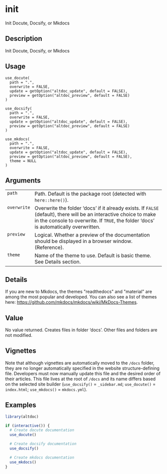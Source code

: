 
# init

Init Docute, Docsify, or Mkdocs

## Description

Init Docute, Docsify, or Mkdocs

## Usage

<pre><code class='language-R'>use_docute(
  path = ".",
  overwrite = FALSE,
  update = getOption("altdoc_update", default = FALSE),
  preview = getOption("altdoc_preview", default = FALSE)
)

use_docsify(
  path = ".",
  overwrite = FALSE,
  update = getOption("altdoc_update", default = FALSE),
  preview = getOption("altdoc_preview", default = FALSE)
)

use_mkdocs(
  path = ".",
  overwrite = FALSE,
  update = getOption("altdoc_update", default = FALSE),
  preview = getOption("altdoc_preview", default = FALSE),
  theme = NULL
)
</code></pre>

## Arguments

<table>
<tr>
<td style="white-space: nowrap; font-family: monospace; vertical-align: top">
<code id="use_docute_:_path">path</code>
</td>
<td>
Path. Default is the package root (detected with
<code>here::here()</code>).
</td>
</tr>
<tr>
<td style="white-space: nowrap; font-family: monospace; vertical-align: top">
<code id="use_docute_:_overwrite">overwrite</code>
</td>
<td>
Overwrite the folder ‘docs’ if it already exists. If <code>FALSE</code>
(default), there will be an interactive choice to make in the console to
overwrite. If <code>TRUE</code>, the folder ‘docs’ is automatically
overwritten.
</td>
</tr>
<tr>
<td style="white-space: nowrap; font-family: monospace; vertical-align: top">
<code id="use_docute_:_preview">preview</code>
</td>
<td>
Logical. Whether a preview of the documentation should be displayed in a
browser window. (Reference).
</td>
</tr>
<tr>
<td style="white-space: nowrap; font-family: monospace; vertical-align: top">
<code id="use_docute_:_theme">theme</code>
</td>
<td>
Name of the theme to use. Default is basic theme. See Details section.
</td>
</tr>
</table>

## Details

If you are new to Mkdocs, the themes "readthedocs" and "material" are
among the most popular and developed. You can also see a list of themes
here:
<a href="https://github.com/mkdocs/mkdocs/wiki/MkDocs-Themes">https://github.com/mkdocs/mkdocs/wiki/MkDocs-Themes</a>.

## Value

No value returned. Creates files in folder ‘docs’. Other files and
folders are not modified.

## Vignettes

Note that although vignettes are automatically moved to the
<code style="white-space: pre;">⁠/docs⁠</code> folder, they are no longer
automatically specified in the website structure-defining file.
Developers must now manually update this file and the desired order of
their articles. This file lives at the root of
<code style="white-space: pre;">⁠/docs⁠</code> and its name differs based
on the selected site builder (<code>use_docsify()</code> =
<code style="white-space: pre;">⁠\_sidebar.md⁠</code>;
<code>use_docute()</code> = <code>index.html</code>;
<code>use_mkdocs()</code> = <code>mkdocs.yml</code>).

## Examples

``` r
library(altdoc)

if (interactive()) {
  # Create docute documentation
  use_docute()

  # Create docsify documentation
  use_docsify()

  # Create mkdocs documentation
  use_mkdocs()
}
```
